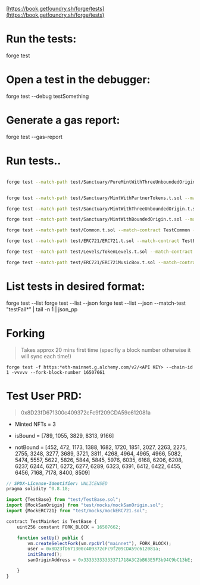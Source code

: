 [https://book.getfoundry.sh/forge/tests](https://book.getfoundry.sh/forge/tests)

# Run the tests:

forge test

# Open a test in the debugger:

forge test --debug testSomething

# Generate a gas report:

forge test --gas-report

# Run tests..

```bash

forge test --match-path test/Sanctuary/PureMintWithThreeUnboundedOrigin.t.sol --match-contract TestMintWithThreeUnboundedOrigin  --match-test "testMintWithMultiSanOrigin*" -vvvvv


forge test --match-path test/Sanctuary/MintWithPartnerTokens.t.sol --match-contract TestMintWithPartnerTokens  --match-test "testUpgradeTokenLevelPartners*" -vvvvv

forge test --match-path test/Sanctuary/MintWithThreeUnboundedOrigin.t.sol --match-contract TestMintWithThreeUnboundedOrigin  --match-test "testMintWithMultiSanOrigin*" -vvvvv

forge test --match-path test/Sanctuary/MintWithBoundedOrigin.t.sol --match-contract TestMintWithBoundedOrigin  --match-test "testMintWithSanSoundBoundSingle*" -vvvvv

forge test --match-path test/Common.t.sol --match-contract TestCommon --match-test "testSendNFTToSanctuaryAddress*" -vvvvv

forge test --match-path test/ERC721/ERC721.t.sol --match-contract TestERC721  --match-test "testWalletOfOwner*" -vvvvv

forge test --match-path test/Levels/TokenLevels.t.sol --match-contract TestLevels  --match-test "testUserMaxTokenLevel*" -vvvvv

forge test --match-path test/ERC721/ERC721MusicBox.t.sol --match-contract TestERC721MusicBox  --match-test "testWalletOfOwner*" -vvvvv

```

# List tests in desired format:

forge test --list
forge test --list --json
forge test --list --json --match-test "testFail*" | tail -n 1 | json_pp

# Forking 

 > Takes approx 20 mins first time (specifiy a block number otherwise it will sync each time!)

`forge test -f https:*eth-mainnet.g.alchemy.com/v2/<API KEY> --chain-id 1 -vvvvv --fork-block-number 16507661`

# Test User PRD:

> 0x8D23fD671300c409372cFc9f209CDA59c612081a

* Minted NFTs = 3

* isBound = [789, 1055, 3829, 8313, 9166]

* notBound = [452, 472, 1173, 1388, 1682, 1720, 1851, 2027, 2263, 2275, 2755, 3248, 3277, 3689, 3721, 3811, 4268, 4964, 4965, 4966, 5082, 5474, 5557, 5622, 5826, 5844, 5845, 5976, 6035, 6168, 6206, 6208, 6237, 6244, 6271, 6272, 6277, 6289, 6323, 6391, 6412, 6422, 6455, 6456, 7168, 7178, 8400, 8509]


```javascript
// SPDX-License-Identifier: UNLICENSED
pragma solidity ^0.8.18;

import {TestBase} from "test/TestBase.sol";
import {MockSanOrigin} from "test/mocks/mockSanOrigin.sol";
import {MockERC721} from "test/mocks/mockERC721.sol";

contract TestMainNet is TestBase {
    uint256 constant FORK_BLOCK = 16507662;

    function setUp() public {
        vm.createSelectFork(vm.rpcUrl("mainnet"), FORK_BLOCK);
        user = 0x8D23fD671300c409372cFc9f209CDA59c612081a;
        initShared();
        sanOriginAddress = 0x33333333333371718A3C2bB63E5F3b94C9bC13bE;

    }
}

```